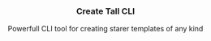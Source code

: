 <div align="center">
  <h3 align="center">Create Tall CLI</h3>

  <p align="center">
    Powerfull CLI tool for creating starer templates of any kind
    <br />
    <br />
    <br />
  </p>
</div>
